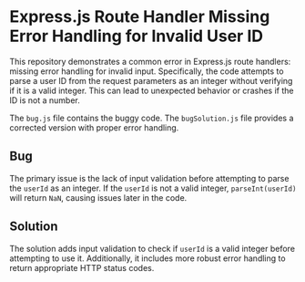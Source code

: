 # Express.js Route Handler Missing Error Handling for Invalid User ID

This repository demonstrates a common error in Express.js route handlers: missing error handling for invalid input.  Specifically, the code attempts to parse a user ID from the request parameters as an integer without verifying if it is a valid integer. This can lead to unexpected behavior or crashes if the ID is not a number.

The `bug.js` file contains the buggy code.  The `bugSolution.js` file provides a corrected version with proper error handling.

## Bug
The primary issue is the lack of input validation before attempting to parse the `userId` as an integer.  If the `userId` is not a valid integer, `parseInt(userId)` will return `NaN`, causing issues later in the code.

## Solution
The solution adds input validation to check if `userId` is a valid integer before attempting to use it.  Additionally, it includes more robust error handling to return appropriate HTTP status codes.